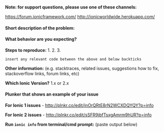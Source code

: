**Note: for support questions, please use one of these channels:** 

https://forum.ionicframework.com/
http://ionicworldwide.herokuapp.com/


#### Short description of the problem:


#### What behavior are you expecting?


**Steps to reproduce:**
1. 
2. 
3. 

```
insert any relevant code between the above and below backticks
```

**Other information:** (e.g. stacktraces, related issues, suggestions how to fix, stackoverflow links, forum links, etc)
 

**Which Ionic Version?** 1.x or 2.x


#### Plunker that shows an example of your issue

**For Ionic 1 issues** - http://plnkr.co/edit/jnOrQRtE8rN2WCXDQYQY?p=info

**For Ionic 2 issues** - http://plnkr.co/edit/sSFR9jbfTsxgAmrm9hUR?p=info


**Run `ionic info` from terminal/cmd prompt:** (paste output below)



